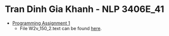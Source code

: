 # Tran Dinh Gia Khanh - NLP 3406E_41

-  [Programming Assignment 1](./PA1/PA1.ipynb)
   -  File W2v_150_2.text can be found [here](https://drive.google.com/drive/folders/1Eq0nKH2QWD-GEIXOHYhw4e8_58S_G2br?usp=share_link).
